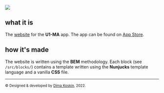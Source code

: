 ![](screenshot.png)

## what it is

The [website](https://u1-ma.com) for the **U1-MA** app. The app can be found on [App Store](https://apple.co/3K68kbO).

## how it's made

The website is written using the **BEM** methodology. Each block (see `/src/blocks/`) contains a template written using the **Nunjucks** template language and a vanilla **CSS** file.

<hr />

<small>© Designed & developed by <a href="https://dmkskn.com">Dima Koskin</a>, 2022.</small>

